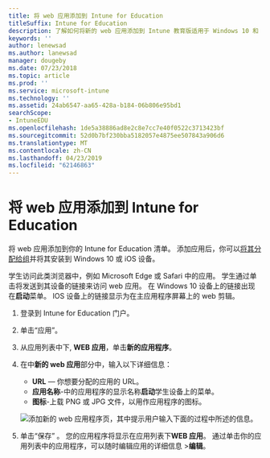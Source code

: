 ```yaml
---
title: 将 web 应用添加到 Intune for Education
titleSuffix: Intune for Education
description: 了解如何将新的 web 应用添加到 Intune 教育版适用于 Windows 10 和 iOS 设备。
keywords: ''
author: lenewsad
ms.author: lanewsad
manager: dougeby
ms.date: 07/23/2018
ms.topic: article
ms.prod: ''
ms.service: microsoft-intune
ms.technology: ''
ms.assetid: 24ab6547-aa65-428a-b184-06b806e95bd1
searchScope:
- IntuneEDU
ms.openlocfilehash: 1de5a38886ad8e2c8e7cc7e40f0522c3713423bf
ms.sourcegitcommit: 52d0b7bf230bba5182057e4875ee507843a906d6
ms.translationtype: MT
ms.contentlocale: zh-CN
ms.lasthandoff: 04/23/2019
ms.locfileid: "62146863"
---
```

# <a name="add-web-apps-to-intune-for-education"></a>将 web 应用添加到 Intune for Education  

将 web 应用添加到你的 Intune for Education 清单。 添加应用后，你可以[将其分配给组](install-apps.md)并将其安装到 Windows 10 或 iOS 设备。

学生访问此类浏览器中，例如 Microsoft Edge 或 Safari 中的应用。 学生通过单击将发送到其设备的链接来访问 web 应用。 在 Windows 10 设备上的链接出现在**启动**菜单。 IOS 设备上的链接显示为在主应用程序屏幕上的 web 剪辑。

1. 登录到 Intune for Education 门户。
2. 单击“应用”。
3. 从应用列表中下, **WEB 应用**，单击**新的应用程序**。
4. 在中**新的 web 应用**部分中，输入以下详细信息：
   * **URL** — 你想要分配的应用的 URL。
   * **应用名称**-中的应用程序的显示名称**启动**学生设备上的菜单。
   * **图标**-上载 PNG 或 JPG 文件，以用作应用程序的图标。  

   ![添加新的 web 应用程序页，其中提示用户输入下面的过程中所述的信息。](./media/apps-001-add-webapp.png)

5. 单击“保存” 。 您的应用程序将显示在应用列表下**WEB 应用**。 通过单击你的应用列表中的应用程序，可以随时编辑应用的详细信息 >**编辑**。  
